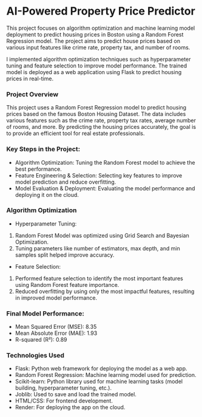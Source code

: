 # AI-Powered Property Price Predictor
This project focuses on algorithm optimization and machine learning model deployment to predict housing prices in Boston using a Random Forest Regression model. The project aims to predict house prices based on various input features like crime rate, property tax, and number of rooms.

I implemented algorithm optimization techniques such as hyperparameter tuning and feature selection to improve model performance. The trained model is deployed as a web application using Flask to predict housing prices in real-time.

### Project Overview
This project uses a Random Forest Regression model to predict housing prices based on the famous Boston Housing Dataset. The data includes various features such as the crime rate, property tax rates, average number of rooms, and more. By predicting the housing prices accurately, the goal is to provide an efficient tool for real estate professionals.

### Key Steps in the Project:
- Algorithm Optimization: Tuning the Random Forest model to achieve the best performance.
- Feature Engineering & Selection: Selecting key features to improve model prediction and reduce overfitting.
- Model Evaluation & Deployment: Evaluating the model performance and deploying it on the cloud.

### Algorithm Optimization
- Hyperparameter Tuning:
1. Random Forest Model was optimized using Grid Search and Bayesian Optimization.
2. Tuning parameters like number of estimators, max depth, and min samples split helped improve accuracy.
- Feature Selection:
1. Performed feature selection to identify the most important features using Random Forest feature importance.
2. Reduced overfitting by using only the most impactful features, resulting in improved model performance.

### Final Model Performance:
- Mean Squared Error (MSE): 8.35
- Mean Absolute Error (MAE): 1.93
- R-squared (R²): 0.89

### Technologies Used
- Flask: Python web framework for deploying the model as a web app.
- Random Forest Regression: Machine learning model used for prediction.
- Scikit-learn: Python library used for machine learning tasks (model building, hyperparameter tuning, etc.).
- Joblib: Used to save and load the trained model.
- HTML/CSS: For frontend development.
- Render: For deploying the app on the cloud. 
